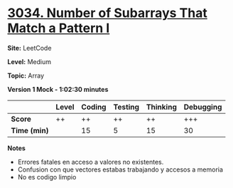 # [3034. Number of Subarrays That Match a Pattern I](https://leetcode.com/problems/number-of-subarrays-that-match-a-pattern-i/description/)

**Site:** LeetCode

**Level:** Medium 

**Topic:** Array

**Version 1 Mock - 1:02:30 minutes**

|           | Level | Coding | Testing | Thinking | Debugging  |
|-----------|-------|--------|---------|----------|------------|
| **Score** | ++    | ++     | ++      | ++       | +++        |
| **Time (min)** | | 15 | 5 | 15 | 30 |

**Notes**
- Errores fatales en acceso a valores no existentes.
- Confusion con que vectores estabas trabajando y accesos a memoria
- No es codigo limpio
